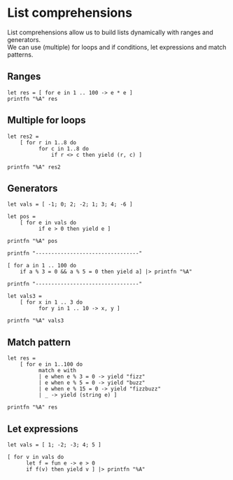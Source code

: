 # List comprehensions

List comprehensions allow us to build lists dynamically with ranges and generators.  
We can use (multiple) for loops and if conditions, let expressions and match patterns.  

## Ranges

```F#
let res = [ for e in 1 .. 100 -> e * e ]
printfn "%A" res
```

## Multiple for loops

```F#
let res2 =
    [ for r in 1..8 do
          for c in 1..8 do
              if r <> c then yield (r, c) ]

printfn "%A" res2
```

## Generators

```F#
let vals = [ -1; 0; 2; -2; 1; 3; 4; -6 ]

let pos =
    [ for e in vals do
          if e > 0 then yield e ]

printfn "%A" pos

printfn "---------------------------------"

[ for a in 1 .. 100 do
    if a % 3 = 0 && a % 5 = 0 then yield a] |> printfn "%A"

printfn "---------------------------------"

let vals3 =
    [ for x in 1 .. 3 do
          for y in 1 .. 10 -> x, y ]

printfn "%A" vals3
```

## Match pattern

```F#
let res =
    [ for e in 1..100 do
          match e with
          | e when e % 3 = 0 -> yield "fizz"
          | e when e % 5 = 0 -> yield "buzz"
          | e when e % 15 = 0 -> yield "fizzbuzz"
          | _ -> yield (string e) ]

printfn "%A" res
```

## Let expressions 

```F#
let vals = [ 1; -2; -3; 4; 5 ]

[ for v in vals do
      let f = fun e -> e > 0
      if f(v) then yield v ] |> printfn "%A"
```


